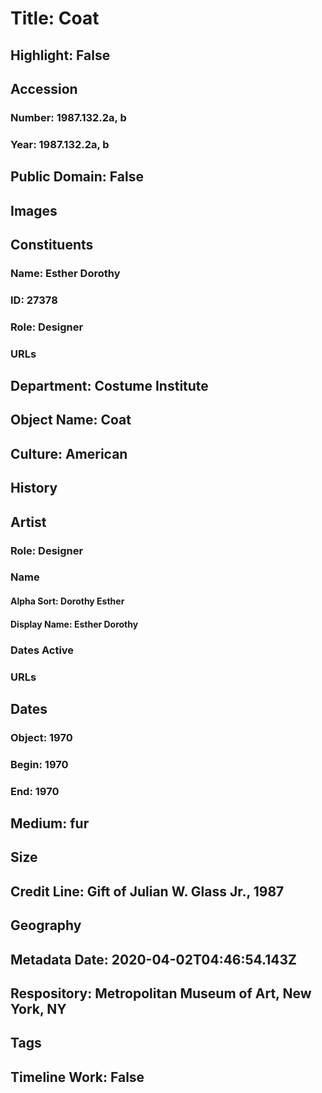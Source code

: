 # Title: Coat
## Highlight: False
## Accession
### Number: 1987.132.2a, b
### Year: 1987.132.2a, b
## Public Domain: False
## Images
## Constituents
### Name: Esther Dorothy
### ID: 27378
### Role: Designer
### URLs
## Department: Costume Institute
## Object Name: Coat
## Culture: American
## History
## Artist
### Role: Designer
### Name
#### Alpha Sort: Dorothy Esther
#### Display Name: Esther Dorothy
### Dates Active
### URLs
## Dates
### Object: 1970
### Begin: 1970
### End: 1970
## Medium: fur
## Size
## Credit Line: Gift of Julian W. Glass Jr., 1987
## Geography
## Metadata Date: 2020-04-02T04:46:54.143Z
## Respository: Metropolitan Museum of Art, New York, NY
## Tags
## Timeline Work: False